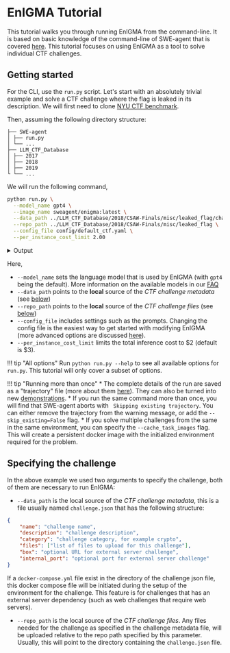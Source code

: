 # EnIGMA Tutorial

This tutorial walks you through running EnIGMA from the command-line.
It is based on basic knowledge of the command-line of SWE-agent that is covered [here](cl_tutorial.md).
This tutorial focuses on using EnIGMA as a tool to solve individual CTF challenges.

## Getting started


For the CLI, use the `run.py` script.
Let's start with an absolutely trivial example and solve a CTF challenge where the flag is leaked in its description.
We will first need to clone [NYU CTF benchmark](https://github.com/NYU-LLM-CTF/LLM_CTF_Database).

Then, assuming the following directory structure:

```
├── SWE-agent
│ ├── run.py
│ └── ...
├── LLM_CTF_Database
│ ├── 2017
│ ├── 2018
│ ├── 2019
└ └── ...
```

We will run the following command,

```bash
python run.py \
  --model_name gpt4 \
  --image_name sweagent/enigma:latest \
  --data_path ../LLM_CTF_Database/2018/CSAW-Finals/misc/leaked_flag/challenge.json \
  --repo_path ../LLM_CTF_Database/2018/CSAW-Finals/misc/leaked_flag \
  --config_file config/default_ctf.yaml \
  --per_instance_cost_limit 2.00
```

<details>
<summary>Output</summary>

```json
--8<-- "docs/usage/enigma_cmd_output.log"
```
</details>

Here,

* `--model_name` sets the language model that is used by EnIGMA (with `gpt4` being the default). More information on the available models in our [FAQ](usage_faq.md)
* `--data_path` points to the **local** source of the *CTF challenge metadata* (see [below](#specifying-the-challenge))
* `--repo_path` points to the **local** source of the *CTF challenge files* (see [below](#specifying-the-challenge))
* `--config_file` includes settings such as the prompts. Changing the config file is the easiest way to get started with modifying EnIGMA (more advanced options are discussed [here](../config/config.md)).
* `--per_instance_cost_limit` limits the total inference cost to $2 (default is $3).

!!! tip "All options"
    Run `python run.py --help` to see all available options for `run.py`. This tutorial will only cover a subset of options.

!!! tip "Running more than once"
    * The complete details of the run are saved as a "trajectory" file (more about them [here](trajectories.md)). They can also be turned into new [demonstrations](../config/demonstrations.md).
    * If you run the same command more than once, you will find that SWE-agent aborts with ` Skipping existing trajectory`. You can either remove the trajectory from the warning message, or add the `--skip_existing=False` flag.
    * If you solve multiple challenges from the same in the same environment, you can specify the
      `--cache_task_images` flag. This will create a persistent docker image with the initialized environment
      required for the problem.

## Specifying the challenge

In the above example we used two arguments to specify the challenge, both of them are necessary to run EnIGMA:

* `--data_path` is the local source of the *CTF challenge metadata*, this is a file usually named `challenge.json` that has the following structure:
```json
{
    "name": "challenge name",
    "description": "challenge description",
    "category": "challenge category, for example crypto",
    "files": ["list of files to upload for this challenge"], 
    "box": "optional URL for external server challenge",
    "internal_port": "optional port for external server challenge"
}
```
If a `docker-compose.yml` file exist in the directory of the challenge json file, this docker compose file will be initiated during the setup of the environment for the challenge. This feature is for challenges that has an external server dependency (such as web challenges that require web servers).
* `--repo_path` is the local source of the *CTF challenge files*. Any files needed for the challenge as specified in the challenge metadata file, will be uploaded relative to the repo path specified by this parameter. Usually, this will point to the directory containing the `challenge.json` file.

